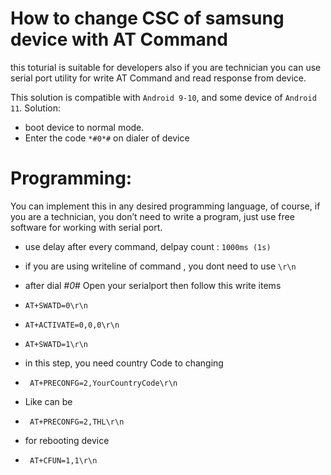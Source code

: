 # How to change CSC of samsung device with AT Command
this toturial is suitable for developers also if you are technician you can use serial port utility for write AT Command and read response from device.

This solution is compatible with ```Android 9-10```, and some device of ```Android 11```.
Solution:
* boot device to normal mode.
* Enter the code ```*#0*#``` on dialer of device
 

# Programming:
You can implement this in any desired programming language, of course, if you are a technician, you don’t need to write a program, just use free software for working with serial port.
* use delay after every command, delpay count : ```1000ms (1s)```
* if you are using writeline of command , you dont need to use ```\r\n```

* after dial *#0*# Open your serialport then follow this write items
*  ```AT+SWATD=0\r\n```
*  ```AT+ACTIVATE=0,0,0\r\n```
*  ```AT+SWATD=1\r\n ```

* in this step, you need country Code to changing
*  ``` AT+PRECONFG=2,YourCountryCode\r\n```
* Like can be
*  ``` AT+PRECONFG=2,THL\r\n```
* for rebooting device
*  ``` AT+CFUN=1,1\r\n```
